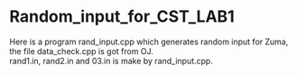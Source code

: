 # Random_input_for_CST_LAB1

Here is a program rand_input.cpp which generates random input for Zuma, the file data_check.cpp is got from OJ.  
rand1.in, rand2.in and 03.in is make by rand_input.cpp.  
